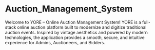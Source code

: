 # Auction_Management_System
Welcome to YORE – Online Auction Management System! YORE is a full-stack online auction platform built to modernize and digitize traditional auction events. Inspired by vintage aesthetics and powered by modern technologies, the application provides a smooth, secure, and intuitive experience for Admins, Auctioneers, and Bidders.
